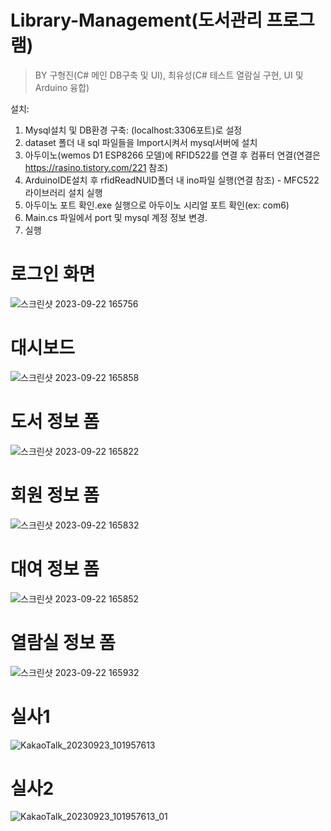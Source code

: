# Library-Management(도서관리 프로그램)
> BY 구형진(C# 메인 DB구축 및 UI), 최유성(C# 테스트 열람실 구현, UI 및 Arduino 융합)

설치: 
1. Mysql설치 및 DB환경 구축: (localhost:3306포트)로 설정
2. dataset 폴더 내 sql 파일들을 Import시켜서 mysql서버에 설치
3. 아두이노(wemos D1 ESP8266 모델)에  RFID522를 연결 후 컴퓨터 연결(연결은 https://rasino.tistory.com/221 참조)
4. ArduinoIDE설치 후 rfidReadNUID폴더 내 ino파일 실행(연결 참조) - MFC522 라이브러리 설치 실행
5. 아두이노 포트 확인.exe 실행으로 아두이노 시리얼 포트 확인(ex: com6)
6. Main.cs 파일에서 port 및 mysql 계정 정보 변경.
7. 실행



# 로그인 화면
![스크린샷 2023-09-22 165756](https://github.com/sagoheud/Library-Management/assets/135096712/e68f9bcf-8944-4364-9322-ec21088213ec)
# 대시보드
![스크린샷 2023-09-22 165858](https://github.com/sagoheud/Library-Management/assets/135096712/54972e96-6486-43cb-86c2-6d141facf14d)
# 도서 정보 폼
![스크린샷 2023-09-22 165822](https://github.com/sagoheud/Library-Management/assets/135096712/db910da1-db57-4a46-8b68-3a875047a316)
# 회원 정보 폼
![스크린샷 2023-09-22 165832](https://github.com/sagoheud/Library-Management/assets/135096712/0e67315a-cf2b-4bd5-a385-1dfb3c6d7885)
# 대여 정보 폼
![스크린샷 2023-09-22 165852](https://github.com/sagoheud/Library-Management/assets/135096712/b44099d1-dbd9-4f9d-aa97-45c90bddf6d8)
# 열람실 정보 폼
![스크린샷 2023-09-22 165932](https://github.com/sagoheud/Library-Management/assets/135096712/b603829a-59ab-4cee-a306-7c0fa52794af)
# 실사1
![KakaoTalk_20230923_101957613](https://github.com/sagoheud/Library-Management/assets/135096712/0bcf2d63-3c0f-472a-bf7d-500ae833aac9)
# 실사2
![KakaoTalk_20230923_101957613_01](https://github.com/sagoheud/Library-Management/assets/135096712/e7daf7aa-44b4-42d0-966f-80d9067cd338)

